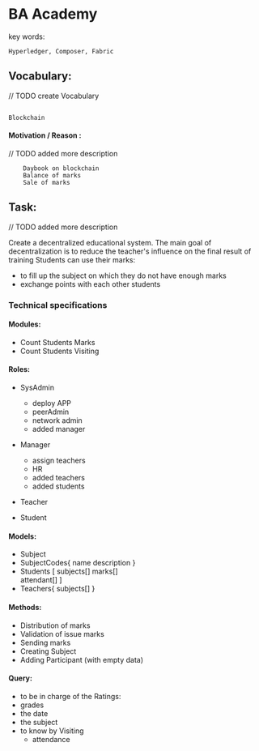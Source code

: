 # BA Academy 

key words:
    
    Hyperledger, Composer, Fabric 

## Vocabulary:
// TODO create Vocabulary
```

Blockchain 

```
#### Motivation / Reason : 
// TODO added more description 
```
    Daybook on blockchain 
    Balance of marks
    Sale of marks
```   

## Task: 
// TODO added more description 

Create a decentralized educational system.
The main goal of decentralization is to reduce the teacher's influence on the final result of training 
Students can use their marks:
- to fill up the subject on which they do not have enough marks 
- exchange points with each other students 
    
    
### Technical specifications   

#### Modules: 

  - Count Students Marks 
  - Count Students  Visiting 
    
#### Roles:     
  
 - SysAdmin 
    - deploy APP
    - peerAdmin
    - network admin
    - added manager
    
 - Manager
    - assign teachers 
    - HR 
    - added teachers
    - added students 
    
 - Teacher
 
 - Student

#### Models: 
 - Subject
 - SubjectCodes{
    name
    description 
    }
 - Students [
     subjects[]
     marks[]  
     attendant[]
    ]
 - Teachers{
    subjects[]
    }
    		
#### Methods: 

- Distribution of marks
- Validation of issue marks 
- Sending marks
- Creating Subject
- Adding Participant (with empty data)    
    		
    
#### Query:    
- to be in charge of the Ratings:
 - grades
 - the date 
 - the subject 
- to know by Visiting 
  - attendance
    
